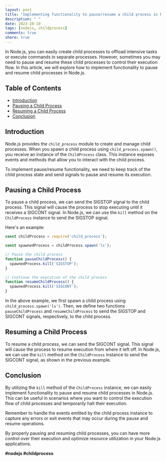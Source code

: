 ```yaml
---
layout: post
title: "Implementing functionality to pause/resume a child process in Node.js"
description: " "
date: 2023-10-10
tags: [nodejs, childprocess]
comments: true
share: true
---
```


In Node.js, you can easily create child processes to offload intensive tasks or execute commands in separate processes. However, sometimes you may need to pause and resume these child processes to control their execution flow. In this article, we will explore how to implement functionality to pause and resume child processes in Node.js.

## Table of Contents
- [Introduction](#introduction)
- [Pausing a Child Process](#pausing-a-child-process)
- [Resuming a Child Process](#resuming-a-child-process)
- [Conclusion](#conclusion)

## Introduction

Node.js provides the `child_process` module to create and manage child processes. When you spawn a child process using `child_process.spawn()`, you receive an instance of the `ChildProcess` class. This instance exposes events and methods that allow you to interact with the child process.

To implement pause/resume functionality, we need to keep track of the child process state and send signals to pause and resume its execution.

## Pausing a Child Process

To pause a child process, we can send the SIGSTOP signal to the child process. This signal will cause the process to stop executing until it receives a SIGCONT signal. In Node.js, we can use the `kill` method on the `ChildProcess` instance to send the SIGSTOP signal.

Here's an example:

```javascript
const childProcess = require('child_process');

const spawnedProcess = childProcess.spawn('ls');

// Pause the child process
function pauseChildProcess() {
  spawnedProcess.kill('SIGSTOP');
}

// Continue the execution of the child process
function resumeChildProcess() {
  spawnedProcess.kill('SIGCONT');
}
```

In the above example, we first spawn a child process using `child_process.spawn('ls')`. Then, we define two functions `pauseChildProcess` and `resumeChildProcess` to send the SIGSTOP and SIGCONT signals, respectively, to the child process.

## Resuming a Child Process

To resume a child process, we can send the SIGCONT signal. This signal will cause the process to resume execution from where it left off. In Node.js, we can use the `kill` method on the `ChildProcess` instance to send the SIGCONT signal, as shown in the previous example.

## Conclusion

By utilizing the `kill` method of the `ChildProcess` instance, we can easily implement functionality to pause and resume child processes in Node.js. This can be useful in scenarios where you want to control the execution flow of child processes and temporarily halt their execution.

Remember to handle the events emitted by the child process instance to capture any errors or exit events that may occur during the pause and resume operations.

By properly pausing and resuming child processes, you can have more control over their execution and optimize resource utilization in your Node.js applications.

**#nodejs #childprocess**